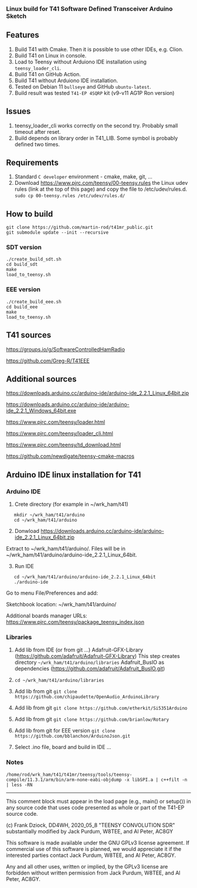 ### Linux build for T41 Software Defined Transceiver Arduino Sketch

## Features

1. Build T41 with Cmake. Then it is possible to use other IDEs, e.g. Clion.
2. Build T41 on Linux in console.
3. Load to Teensy without Arduiono IDE installation using `teensy_loader_cli`.
4. Build T41 on GitHub Action.
5. Build T41 without Arduiono IDE installation.
6. Tested on Debian 11 `bullseye` and GitHub `ubuntu-latest`.
7. Build result was tested `T41-EP 4SQRP` kit (v9-v11 AG1P Ron version)

## Issues

1. teensy_loader_cli works correctly on the second try. Probably small timeout after reset.
2. Build depends on library order in T41_LIB. Some symbol is probably defined two times.

## Requirements

1. Standard `C developer` environment - cmake, make, git, ...
2. Download <https://www.pjrc.com/teensy/00-teensy.rules> the Linux udev rules (link at the top of this page) and copy the file to /etc/udev/rules.d.
   `sudo cp 00-teensy.rules /etc/udev/rules.d/`

## How to build

```
git clone https://github.com/martin-rod/t41mr_public.git
git submodule update --init --recursive
```

### SDT version

```
./create_build_sdt.sh
cd build_sdt
make
load_to_teensy.sh
```

### EEE version

```
./create_build_eee.sh
cd build_eee
make
load_to_teensy.sh
```

## T41 sources

<https://groups.io/g/SoftwareControlledHamRadio>

<https://github.com/Greg-R/T41EEE>


## Additional sources

<https://downloads.arduino.cc/arduino-ide/arduino-ide_2.2.1_Linux_64bit.zip>

<https://downloads.arduino.cc/arduino-ide/arduino-ide_2.2.1_Windows_64bit.exe>

<https://www.pjrc.com/teensy/loader.html>

<https://www.pjrc.com/teensy/loader_cli.html>

<https://www.pjrc.com/teensy/td_download.html>

<https://github.com/newdigate/teensy-cmake-macros>

## Arduino IDE linux installation for T41

### Arduino IDE

1. Crete directory (for example in ~/wrk_ham/t41)
```
   mkdir ~/wrk_ham/t41/arduino
   cd ~/wrk_ham/t41/arduino
```

2. Donwload https://downloads.arduino.cc/arduino-ide/arduino-ide_2.2.1_Linux_64bit.zip

Extract to ~/wrk_ham/t41/arduino/. Files will be in ~/wrk_ham/t41/arduino/arduino-ide_2.2.1_Linux_64bit.

3. Run IDE
```
   cd ~/wrk_ham/t41/arduino/arduino-ide_2.2.1_Linux_64bit
   ./arduino-ide
```

Go to menu File/Preferences and add:

Sketchbook location: ~/wrk_ham/t41/arduino/

Additional boards manager URLs: https://www.pjrc.com/teensy/package_teensy_index.json

### Libraries

1. Add lib from IDE (or from git ...)
   Adafruit-GFX-Library (https://github.com/adafruit/Adafruit-GFX-Library)
   This step creates directory `~/wrk_ham/t41/arduino/libraries`
   Adafruit_BusIO as dependencies (https://github.com/adafruit/Adafruit_BusIO.git)

2. `cd ~/wrk_ham/t41/arduino/libraries`

3. Add lib from git
   `git clone https://github.com/chipaudette/OpenAudio_ArduinoLibrary`

4. Add lib from git
   `git clone https://github.com/etherkit/Si5351Arduino`

5. Add lib from git
   `git clone https://github.com/brianlow/Rotary`

6. Add lib from  git for EEE version 
   `git clone https://github.com/bblanchon/ArduinoJson.git`

7. Select .ino file, board and build in IDE ...

### Notes

`/home/rod/wrk_ham/t41/t41mr/teensy/tools/teensy-compile/11.3.1/arm/bin/arm-none-eabi-objdump -x libSPI.a | c++filt -n | less -RN`

*********************************************************************************************

  This comment block must appear in the load page (e.g., main() or setup()) in any source code
  that uses code presented as whole or part of the T41-EP source code.

  (c) Frank Dziock, DD4WH, 2020_05_8
  "TEENSY CONVOLUTION SDR" substantially modified by Jack Purdum, W8TEE, and Al Peter, AC8GY

  This software is made available under the GNU GPLv3 license agreement. If commercial use of this
  software is planned, we would appreciate it if the interested parties contact Jack Purdum, W8TEE, 
  and Al Peter, AC8GY.

  Any and all other uses, written or implied, by the GPLv3 license are forbidden without written 
  permission from Jack Purdum, W8TEE, and Al Peter, AC8GY.

